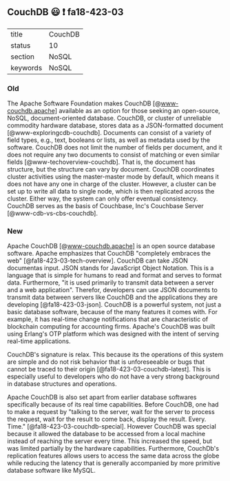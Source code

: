 ## CouchDB :smiley: :exclamation: fa18-423-03



|          |             |
| -------- | ----------- |
| title    | CouchDB     | 
| status   | 10          |
| section  | NoSQL       |
| keywords | NoSQL       |


### Old

The Apache Software Foundation makes CouchDB [@www-couchdb.apache] available as an option
for those seeking an open-source, NoSQL, document-oriented
database. CouchDB, or cluster of unreliable commodity hardware
database, stores data as a JSON-formatted document
[@www-exploringcdb-couchdb].  Documents can consist of a variety
of field types, e.g., text, booleans or lists, as well as metadata
used by the software. CouchDB does not limit the number of fields per
document, and it does not require any two documents to consist of
matching or even similar fields
[@www-techoverview-couchdb]. That is, the document has
structure, but the structure can vary by document.  CouchDB
coordinates cluster activities using the master-master mode by
default, which means it does not have any one in charge of the
cluster.  However, a cluster can be set up to write all data to single
node, which is then replicated across the cluster.  Either way, the
system can only offer eventual consistency. CouchDB serves as the
basis of Couchbase, Inc's Couchbase Server
[@www-cdb-vs-cbs-couchdb].


### New

Apache CouchDB [@www-couchdb.apache] is an open source database software. Apache emphasizes that
CouchDB "completely embraces the web" [@fa18-423-03-tech-overview]. CouchDB can
take JSON documentas input. JSON stands for JavaScript Object Notation. This is
a language that is simple for humans to read and format and serves to format
data. Furthermore, "it is used primarily to transmit data between a server and a
web application". Therefor, developers can use JSON documents to transmit data
between servers like CouchDB and the applications they are developing
[@fa18-423-03-json]. CouchDB is a powerful system, not just a basic database
software, because of the many features it comes with. For example, it has
real-time change notifications that are characteristic of blockchain computing
for accounting firms. Apache's CouchDB was built using Erlang's OTP platform
which was designed with the intent of serving real-time applications.

CouchDB's signature is relax. This because its the operations of this system are
simple and do not risk behavior that is unforeseeable or bugs that cannot be
traced to their origin [@fa18-423-03-couchdb-latest]. This is especially useful
to developers who do not have a very strong background in database structures
and operations.

Apache CouchDB is also set apart from earlier database softwares specifically
because of its real time capabilities. Before CouchDB, one had to make a request
by "talking to the server, wait for the server to process the request, wait for
the result to come back, display the result. Every. Time."
[@fa18-423-03-couchdb-special]. However CouchDB was special because it allowed
the database to be accessed from a local machine instead of reaching the server
every time. This increased the speed, but was limited partially by the hardware
capabilities. Furthermore, CouchDb's replication features allows users to access
the same data across the globe while reducing the latency that is generally
accompanied by more primitive database software like MySQL.

